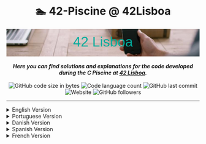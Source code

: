 <h1 align="center">
 🏊 42-Piscine @ 42Lisboa
</h1>

<img src="https://github.com/FilCa02/42-Piscine/blob/master/README_img/42_Lisboa.png" width="1000">

<p align="center">
 <b><i>Here you can find solutions and explanations for the code developed during the C Piscine at <a href="https://www.42lisboa.com">42 Lisboa</a>.</i></b>
 <br><br>
 <img alt="GitHub code size in bytes" src="https://img.shields.io/github/languages/code-size/FilCa02/42-Piscine?color=lightblue" />
	<img alt="Code language count" src="https://img.shields.io/github/languages/count/FilCa02/42-Piscine?color=yellow" />
	<img alt="GitHub last commit" src="https://img.shields.io/github/last-commit/FilCa02/42-Piscine?color=green" />
 <br>
 <img alt="Website" src="https://img.shields.io/website?style=for-the-badge&url=https%3A%2F%2Fgoogle.com">
 <img alt="GitHub followers" src="https://img.shields.io/github/followers/FilCa02?style=for-the-badge">
</p>

---

<!-- ENGLISH VERSION -->
<details>
<summary>English Version</summary>
 
<h3 align="center">
	<a href="#about-42">About 42</a>
	<span> · </span>
	<a href="#skills-developed-at-c-piscine">Skills</a>
	<span> · </span>
	<a href="#projects">Projects</a>
</h3> 
 
## About 42
```
 42 is a private, nonprofit and tuition-free computer programming school that proposes a new
 way of learning: no teachers, no books, students learning one from others (peer to peer learning),
 with a methodology that develops both computing and life skills.
 The "C Piscine" is a 26-day C programming bootcamp, and the last stage in the selection process
 for becoming a 42's student.
```
## Skills developed at C Piscine

### Hard-skills
	# C Language
		The primary language learned at the 42's Piscine is C: dealing with variables,
		pointers, memory allocation, macros, as well as creating functions and programs,
		including the use and creation of libraries and Makefiles.

	# Shell
		The first two days are dedicated to learning basic to intermediate
		shell commands to seamlessly navigate through the terminal.

	# Git
		All projects are submitted via a remote git repository, which demands students to
		be at ease with such a system.

### Soft-skills
	# Self-learning and proactiveness
		At 42, self-learning is at the core of its peer to peer learning methodology. There
		are no teachers; the learning process is based on googling, enquiring
		your classmates, and empirical knowledge, each student learning at their own pace.

	# Teamwork
		On weekends, a 48h team project called "Rush" is proposed: a 3-member group randomly
		chosen by the school's system must collaboratively develop a fully running application.
		The major challenge here is to equalize the different knowledge levels while finding a
		common work methodology that allows all team members to contribute to the project.

	# Time management and resiliency
		The "pisciners" are free to work whenever they want, which demands excellent
    	time management skills and resiliency for not "drowning" amid the massive load
    	of work demanded by the non-stop 26-day program.

## Projects

The table bellow shows all the projects present in the C Piscine.

 Project | PDF | Solutions | Grade | Level | Experience | Revised | Explanation
 |-	|- |- |- |- |- |- |-
| Shell00 | [Shell00.en.pdf](https://github.com/FilCa02/42-Piscine/tree/master/Shell/Shell00/Shell00.en.pdf) | [10 exercises](https://github.com/FilCa02/42-Piscine/tree/master/Shell/Shell00/) | 100% :heavy_check_mark: | # | # | Yes | No
| Shell01 | [Shell01.en.pdf](https://github.com/FilCa02/42-Piscine/tree/master/Shell/Shell00/Shell01.en.pdf) | [8 exercises](https://github.com/FilCa02/42-Piscine/tree/master/Shell/Shell01/) | 100% :heavy_check_mark: | # | # | Yes | No                  	|
| C00 | [C00.en.pdf](https://github.com/FilCa02/42-Piscine/tree/master/C/C00/C00.en.pdf) | [9 exercises](https://github.com/FilCa02/42-Piscine/tree/master/C/C00/) | 100% :heavy_check_mark: | # | # | Yes | No
| C01 | [C01.en.pdf](https://github.com/FilCa02/42-Piscine/tree/master/C/C01/C01.en.pdf) | [9 exercises](https://github.com/FilCa02/42-Piscine/tree/master/C/C01/) | 100% :heavy_check_mark: | # | # | Yes | No
| C02 | [C02.en.pdf](https://github.com/FilCa02/42-Piscine/tree/master/C/C02/C02.en.pdf) | [11 exercises](https://github.com/FilCa02/42-Piscine/tree/master/C/C02/) | 100% :heavy_check_mark: | # | # | Yes | No
| C03 | [C03.en.pdf](https://github.com/FilCa02/42-Piscine/tree/master/C/C03/C03.en.pdf) | [6 exercises](https://github.com/FilCa02/42-Piscine/tree/master/C/C03/) | 100% :heavy_check_mark: | # | # | Yes | No
| C04 | [C04.en.pdf](https://github.com/FilCa02/42-Piscine/tree/master/C/C04/C04.en.pdf) | [6 exercises](https://github.com/FilCa02/42-Piscine/tree/master/C/C04/) | 100% :heavy_check_mark: | # | # | Yes | No
| C05 | [C05.en.pdf](https://github.com/FilCa02/42-Piscine/tree/master/C/C05/C05.en.pdf) | [8 exercises](https://github.com/FilCa02/42-Piscine/tree/master/C/C05/) | 100% :heavy_check_mark: | # | # | Yes | No
| C06 | [C06.en.pdf](https://github.com/FilCa02/42-Piscine/tree/master/C/C06/C06.en.pdf) | [4 exercises](https://github.com/FilCa02/42-Piscine/tree/master/C/C06/) | 100% :heavy_check_mark: | # | # | Yes | No
| C07 | [C07.en.pdf](https://github.com/FilCa02/42-Piscine/tree/master/C/C07/C07.en.pdf) | [4 exercises](https://github.com/FilCa02/42-Piscine/tree/master/C/C07/) | 100% :heavy_check_mark: | # | # | Yes | No
| C08 | [C08.en.pdf](https://github.com/FilCa02/42-Piscine/tree/master/C/C08/C08.en.pdf) | [4 exercises](https://github.com/FilCa02/42-Piscine/tree/master/C/C08/) | 100% :heavy_check_mark: | # | # | Yes | No
| C09 | [C09.en.pdf](https://github.com/FilCa02/42-Piscine/tree/master/C/C09/C09.en.pdf) | [9 exercises](https://github.com/FilCa02/42-Piscine/tree/master/C/C09/) | 100% :heavy_check_mark: | # | # | Yes | No
| C10 | [C10.en.pdf](https://github.com/FilCa02/42-Piscine/tree/master/C/C10/C10.en.pdf) | [9 exercises](https://github.com/FilCa02/42-Piscine/tree/master/C/C10/) | 100% :heavy_check_mark: | # | # | Yes | No
| C11 | [C11.en.pdf](https://github.com/FilCa02/42-Piscine/tree/master/C/C11/C11.en.pdf) | [9 exercises](https://github.com/FilCa02/42-Piscine/tree/master/C/C11/) | 100% :heavy_check_mark: | # | # | Yes | No
| C12 | [C12.en.pdf](https://github.com/FilCa02/42-Piscine/tree/master/C/C12/C12.en.pdf) | [9 exercises](https://github.com/FilCa02/42-Piscine/tree/master/C/C12/) | 100% :heavy_check_mark: | # | # | Yes | No
| C13 | [C13.en.pdf](https://github.com/FilCa02/42-Piscine/tree/master/C/C13/C13.en.pdf) | [9 exercises](https://github.com/FilCa02/42-Piscine/tree/master/C/C13/) | 100% :heavy_check_mark: | # | # | Yes | No
| Rush00 | [Rush00.en.pdf](https://github.com/FilCa02/42-Piscine/tree/master/C/C06/C06.en.pdf) | [9 exercises](https://github.com/FilCa02/42-Piscine/tree/master/C/C06/) | 100% :heavy_check_mark: | # | # | Yes | No
| Rush01 | [Rush01.en.pdf](https://github.com/FilCa02/42-Piscine/tree/master/C/C06/C06.en.pdf) | [9 exercises](https://github.com/FilCa02/42-Piscine/tree/master/C/C06/) | 100% :heavy_check_mark: | # | # | Yes | No
| Rush02 | [Rush02.en.pdf](https://github.com/FilCa02/42-Piscine/tree/master/C/C06/C06.en.pdf) | [9 exercises](https://github.com/FilCa02/42-Piscine/tree/master/C/C06/) | 100% :heavy_check_mark: | # | # | Yes | No
| BSQ | [BSQ.en.pdf](https://github.com/FilCa02/42-Piscine/tree/master/C/C06/C06.en.pdf) | [9 exercises](https://github.com/FilCa02/42-Piscine/tree/master/C/C06/) | 100% :heavy_check_mark: | # | # | Yes | No

</details>

<!-- Portuguese VERSION -->
<details>
<summary>Portuguese Version</summary> 
 
<h3 align="center">
	<a href="#sobre">Sobre</a>
	<span> · </span>
	<a href="#skills-desenvolvidas-na-c-piscine">Skills</a>
	<span> · </span>
	<a href="#projetos">Projetos</a>
</h3> 

## Sobre
```
 42 é uma escola de programação privada, sem fins lucrativos e sem propinas que propõe uma nova forma 
 de aprender: sem professores, sem livros, estudantes
 aprender uns com os outros (Aprendizagem peer to peer),
 com uma metodologia que desenvolve tanto a computação como skills para a vida.
 A "C piscine" é um bootcamp de programação em C de 26 dias, e o último estágio no processo de seleção
 para ser um aluna da 42.
```
## Skills desenvolvidas na C Piscine

### Hard-skills
	# Linguagem C
		A principal lignuagem aprendida na Piscine é C: lidar com variáveis,
		ponteiros, allocação de memória, macros, assim como criar funções e programas,
		incluindo o uso e criação de bibliotecas e Makefiles.

	# Shell
		Os primeiros dois dias são dedicados a aprender comandos Shell básicos e intermediários
		para facilmente navegar pelo terminal.

	# Git
		Todos os projetos são submitidos através de um repositório git remoto, o que requere que os estudantes
		saibam trabalhar facilmente com esse sistema.

### Soft-skills
	# Auto-aprendizagem e proatividade
		Na 42, auto-aprendizagem é o núcleo da sua metodologia peer to peer.Não há
		professores; o processo de aprendizagem é baseado em pesquisa, perguntar
		aos teus colegas, e conhecimento empírico, cada estudante aprendenddo ao seu ritmo.

	# Trabalho em equipa
		Aos fins de semana, um projeto de equipa de 48h chamado "Rush" é proposto: grupo de 3 menbros selecionados 
		aleatoriament escolhidos pelo sistema da escola, devem colaborar para desenvolver uma aplicação em pleno 
		funcionamento. O maior desafio do projeto é equilibrar os diferentes níveis de conhecimento enquanto encontram 
		uma metodologia de trabalho comum que permita que todos os menbros contribuam para o projeto.

	# Gerenciamento de tempo e resiliência
		Os "pisciners" são livres para trabalhar quando quiserem, o que requere excelente
    	habilidades de gerenciamento de tempo e resiliência para não se "afogarem" no meio da imensa quantidade
    	de trabalho exigido pelo imparável programa de 26 dias.
 
## Projetos

A tabela abaixo mostra todos os projetos presentes na C Piscine.

 Projeto | PDF | Solução | Nota | Nível | Experiência | Revisto | Explicação
 |-	|- |- |- |- |- |- |-
| Shell00 | [Shell00.en.pdf](https://github.com/FilCa02/42-Piscine/tree/master/Shell/Shell00/Shell00.en.pdf) | [10 exercises](https://github.com/FilCa02/42-Piscine/tree/master/Shell/Shell00/) | 100% :heavy_check_mark: | # | # | Yes | No
| Shell01 | [Shell01.en.pdf](https://github.com/FilCa02/42-Piscine/tree/master/Shell/Shell00/Shell01.en.pdf) | [8 exercises](https://github.com/FilCa02/42-Piscine/tree/master/Shell/Shell01/) | 100% :heavy_check_mark: | # | # | Yes | No                  	|
| C00 | [C00.en.pdf](https://github.com/FilCa02/42-Piscine/tree/master/C/C00/C00.en.pdf) | [9 exercises](https://github.com/FilCa02/42-Piscine/tree/master/C/C00/) | 100% :heavy_check_mark: | # | # | Yes | No
| C01 | [C01.en.pdf](https://github.com/FilCa02/42-Piscine/tree/master/C/C01/C01.en.pdf) | [9 exercises](https://github.com/FilCa02/42-Piscine/tree/master/C/C01/) | 100% :heavy_check_mark: | # | # | Yes | No
| C02 | [C02.en.pdf](https://github.com/FilCa02/42-Piscine/tree/master/C/C02/C02.en.pdf) | [11 exercises](https://github.com/FilCa02/42-Piscine/tree/master/C/C02/) | 100% :heavy_check_mark: | # | # | Yes | No
| C03 | [C03.en.pdf](https://github.com/FilCa02/42-Piscine/tree/master/C/C03/C03.en.pdf) | [6 exercises](https://github.com/FilCa02/42-Piscine/tree/master/C/C03/) | 100% :heavy_check_mark: | # | # | Yes | No
| C04 | [C04.en.pdf](https://github.com/FilCa02/42-Piscine/tree/master/C/C04/C04.en.pdf) | [6 exercises](https://github.com/FilCa02/42-Piscine/tree/master/C/C04/) | 100% :heavy_check_mark: | # | # | Yes | No
| C05 | [C05.en.pdf](https://github.com/FilCa02/42-Piscine/tree/master/C/C05/C05.en.pdf) | [8 exercises](https://github.com/FilCa02/42-Piscine/tree/master/C/C05/) | 100% :heavy_check_mark: | # | # | Yes | No
| C06 | [C06.en.pdf](https://github.com/FilCa02/42-Piscine/tree/master/C/C06/C06.en.pdf) | [4 exercises](https://github.com/FilCa02/42-Piscine/tree/master/C/C06/) | 100% :heavy_check_mark: | # | # | Yes | No
| C07 | [C07.en.pdf](https://github.com/FilCa02/42-Piscine/tree/master/C/C07/C07.en.pdf) | [4 exercises](https://github.com/FilCa02/42-Piscine/tree/master/C/C07/) | 100% :heavy_check_mark: | # | # | Yes | No
| C08 | [C08.en.pdf](https://github.com/FilCa02/42-Piscine/tree/master/C/C08/C08.en.pdf) | [4 exercises](https://github.com/FilCa02/42-Piscine/tree/master/C/C08/) | 100% :heavy_check_mark: | # | # | Yes | No
| C09 | [C09.en.pdf](https://github.com/FilCa02/42-Piscine/tree/master/C/C09/C09.en.pdf) | [9 exercises](https://github.com/FilCa02/42-Piscine/tree/master/C/C09/) | 100% :heavy_check_mark: | # | # | Yes | No
| C10 | [C10.en.pdf](https://github.com/FilCa02/42-Piscine/tree/master/C/C10/C10.en.pdf) | [9 exercises](https://github.com/FilCa02/42-Piscine/tree/master/C/C10/) | 100% :heavy_check_mark: | # | # | Yes | No
| C11 | [C11.en.pdf](https://github.com/FilCa02/42-Piscine/tree/master/C/C11/C11.en.pdf) | [9 exercises](https://github.com/FilCa02/42-Piscine/tree/master/C/C11/) | 100% :heavy_check_mark: | # | # | Yes | No
| C12 | [C12.en.pdf](https://github.com/FilCa02/42-Piscine/tree/master/C/C12/C12.en.pdf) | [9 exercises](https://github.com/FilCa02/42-Piscine/tree/master/C/C12/) | 100% :heavy_check_mark: | # | # | Yes | No
| C13 | [C13.en.pdf](https://github.com/FilCa02/42-Piscine/tree/master/C/C13/C13.en.pdf) | [9 exercises](https://github.com/FilCa02/42-Piscine/tree/master/C/C13/) | 100% :heavy_check_mark: | # | # | Yes | No
| Rush00 | [Rush00.en.pdf](https://github.com/FilCa02/42-Piscine/tree/master/C/C06/C06.en.pdf) | [9 exercises](https://github.com/FilCa02/42-Piscine/tree/master/C/C06/) | 100% :heavy_check_mark: | # | # | Yes | No
| Rush01 | [Rush01.en.pdf](https://github.com/FilCa02/42-Piscine/tree/master/C/C06/C06.en.pdf) | [9 exercises](https://github.com/FilCa02/42-Piscine/tree/master/C/C06/) | 100% :heavy_check_mark: | # | # | Yes | No
| Rush02 | [Rush02.en.pdf](https://github.com/FilCa02/42-Piscine/tree/master/C/C06/C06.en.pdf) | [9 exercises](https://github.com/FilCa02/42-Piscine/tree/master/C/C06/) | 100% :heavy_check_mark: | # | # | Yes | No
| BSQ | [BSQ.en.pdf](https://github.com/FilCa02/42-Piscine/tree/master/C/C06/C06.en.pdf) | [9 exercises](https://github.com/FilCa02/42-Piscine/tree/master/C/C06/) | 100% :heavy_check_mark: | # | # | Yes | No

</details>

<!-- Danish VERSION -->
<details>
<summary>Danish Version</summary>
 
<h3 align="center">
	<a href="#about-42">About 42</a>
	<span> · </span>
	<a href="#skills-developed-at-c-piscine">Skills</a>
	<span> · </span>
	<a href="#projects">Projects</a>
</h3> 
 
## About 42

	42 is a private, nonprofit and tuition-free computer programming school that proposes a new
	way of learning: no teachers, no books, students learning one from others (peer to peer learning),
	with a methodology that develops both computing and life skills.
	The "C Piscine" is a 26-day C programming bootcamp, and the last stage in the selection process
	for becoming a 42's student.

## Skills developed at C Piscine

### Hard-skills
	# C Language
		The primary language learned at the 42's Piscine is C: dealing with variables,
		pointers, memory allocation, macros, as well as creating functions and programs,
		including the use and creation of libraries and Makefiles.

	# Shell
		The first two days are dedicated to learning basic to intermediate
		shell commands to seamlessly navigate through the terminal.

	# Git
		All projects are submitted via a remote git repository, which demands students to
		be at ease with such a system.

### Soft-skills
	# Self-learning and proactiveness
		At 42, self-learning is at the core of its peer to peer learning methodology. There
		are no teachers; the learning process is based on googling, enquiring
		your classmates, and empirical knowledge, each student learning at their own pace.

	# Teamwork
		On weekends, a 48h team project called "Rush" is proposed: a 3-member group randomly
		chosen by the school's system must collaboratively develop a fully running application.
		The major challenge here is to equalize the different knowledge levels while finding a
		common work methodology that allows all team members to contribute to the project.

	# Time management and resiliency
		The "pisciners" are free to work whenever they want, which demands excellent
    	time management skills and resiliency for not "drowning" amid the massive load
    	of work demanded by the non-stop 26-day program.

## Projects

The table below show the projects that I have carried out during my C Piscine in chronological order.

 Project | PDF | Solutions | Grade | Level | Experience | Revised | Explained
 |-	|- |- |- |- |- |- |-
| Shell00 | [Shell00.en.pdf](https://github.com/FilCa02/42-Piscine/tree/master/Shell/Shell00/Shell00.en.pdf) | [10 exercises](https://github.com/FilCa02/42-Piscine/tree/master/Shell/Shell00/) | 100% :heavy_check_mark: | # | # | Yes | No
| Shell01 | [Shell01.en.pdf](https://github.com/FilCa02/42-Piscine/tree/master/Shell/Shell00/Shell01.en.pdf) | [8 exercises](https://github.com/FilCa02/42-Piscine/tree/master/Shell/Shell01/) | 100% :heavy_check_mark: | # | # | Yes | No                  	|
| C00 | [C00.en.pdf](https://github.com/FilCa02/42-Piscine/tree/master/C/C00/C00.en.pdf) | [9 exercises](https://github.com/FilCa02/42-Piscine/tree/master/C/C00/) | 100% :heavy_check_mark: | # | # | Yes | No
| C01 | [C01.en.pdf](https://github.com/FilCa02/42-Piscine/tree/master/C/C01/C01.en.pdf) | [9 exercises](https://github.com/FilCa02/42-Piscine/tree/master/C/C01/) | 100% :heavy_check_mark: | # | # | Yes | No
| C02 | [C02.en.pdf](https://github.com/FilCa02/42-Piscine/tree/master/C/C02/C02.en.pdf) | [11 exercises](https://github.com/FilCa02/42-Piscine/tree/master/C/C02/) | 100% :heavy_check_mark: | # | # | Yes | No
| C03 | [C03.en.pdf](https://github.com/FilCa02/42-Piscine/tree/master/C/C03/C03.en.pdf) | [6 exercises](https://github.com/FilCa02/42-Piscine/tree/master/C/C03/) | 100% :heavy_check_mark: | # | # | Yes | No
| C04 | [C04.en.pdf](https://github.com/FilCa02/42-Piscine/tree/master/C/C04/C04.en.pdf) | [6 exercises](https://github.com/FilCa02/42-Piscine/tree/master/C/C04/) | 100% :heavy_check_mark: | # | # | Yes | No
| C05 | [C05.en.pdf](https://github.com/FilCa02/42-Piscine/tree/master/C/C05/C05.en.pdf) | [8 exercises](https://github.com/FilCa02/42-Piscine/tree/master/C/C05/) | 100% :heavy_check_mark: | # | # | Yes | No
| C06 | [C06.en.pdf](https://github.com/FilCa02/42-Piscine/tree/master/C/C06/C06.en.pdf) | [4 exercises](https://github.com/FilCa02/42-Piscine/tree/master/C/C06/) | 100% :heavy_check_mark: | # | # | Yes | No
| C07 | [C07.en.pdf](https://github.com/FilCa02/42-Piscine/tree/master/C/C07/C07.en.pdf) | [4 exercises](https://github.com/FilCa02/42-Piscine/tree/master/C/C07/) | 100% :heavy_check_mark: | # | # | Yes | No
| C08 | [C08.en.pdf](https://github.com/FilCa02/42-Piscine/tree/master/C/C08/C08.en.pdf) | [4 exercises](https://github.com/FilCa02/42-Piscine/tree/master/C/C08/) | 100% :heavy_check_mark: | # | # | Yes | No
| C09 | [C09.en.pdf](https://github.com/FilCa02/42-Piscine/tree/master/C/C09/C09.en.pdf) | [9 exercises](https://github.com/FilCa02/42-Piscine/tree/master/C/C09/) | 100% :heavy_check_mark: | # | # | Yes | No
| C10 | [C10.en.pdf](https://github.com/FilCa02/42-Piscine/tree/master/C/C10/C10.en.pdf) | [9 exercises](https://github.com/FilCa02/42-Piscine/tree/master/C/C10/) | 100% :heavy_check_mark: | # | # | Yes | No
| C11 | [C11.en.pdf](https://github.com/FilCa02/42-Piscine/tree/master/C/C11/C11.en.pdf) | [9 exercises](https://github.com/FilCa02/42-Piscine/tree/master/C/C11/) | 100% :heavy_check_mark: | # | # | Yes | No
| C12 | [C12.en.pdf](https://github.com/FilCa02/42-Piscine/tree/master/C/C12/C12.en.pdf) | [9 exercises](https://github.com/FilCa02/42-Piscine/tree/master/C/C12/) | 100% :heavy_check_mark: | # | # | Yes | No
| C13 | [C13.en.pdf](https://github.com/FilCa02/42-Piscine/tree/master/C/C13/C13.en.pdf) | [9 exercises](https://github.com/FilCa02/42-Piscine/tree/master/C/C13/) | 100% :heavy_check_mark: | # | # | Yes | No
| Rush00 | [Rush00.en.pdf](https://github.com/FilCa02/42-Piscine/tree/master/C/C06/C06.en.pdf) | [9 exercises](https://github.com/FilCa02/42-Piscine/tree/master/C/C06/) | 100% :heavy_check_mark: | # | # | Yes | No
| Rush01 | [Rush01.en.pdf](https://github.com/FilCa02/42-Piscine/tree/master/C/C06/C06.en.pdf) | [9 exercises](https://github.com/FilCa02/42-Piscine/tree/master/C/C06/) | 100% :heavy_check_mark: | # | # | Yes | No
| Rush02 | [Rush02.en.pdf](https://github.com/FilCa02/42-Piscine/tree/master/C/C06/C06.en.pdf) | [9 exercises](https://github.com/FilCa02/42-Piscine/tree/master/C/C06/) | 100% :heavy_check_mark: | # | # | Yes | No
| BSQ | [BSQ.en.pdf](https://github.com/FilCa02/42-Piscine/tree/master/C/C06/C06.en.pdf) | [9 exercises](https://github.com/FilCa02/42-Piscine/tree/master/C/C06/) | 100% :heavy_check_mark: | # | # | Yes | No

</details>

<!-- Spanish VERSION -->
<details>
<summary>Spanish Version</summary>
 
<h3 align="center">
	<a href="#about-42">About 42</a>
	<span> · </span>
	<a href="#skills-developed-at-c-piscine">Skills</a>
	<span> · </span>
	<a href="#projects">Projects</a>
</h3> 
 
## About 42

	42 is a private, nonprofit and tuition-free computer programming school that proposes a new
	way of learning: no teachers, no books, students learning one from others (peer to peer learning),
	with a methodology that develops both computing and life skills.
	The "C Piscine" is a 26-day C programming bootcamp, and the last stage in the selection process
	for becoming a 42's student.

## Skills developed at C Piscine

### Hard-skills
	# C Language
		The primary language learned at the 42's Piscine is C: dealing with variables,
		pointers, memory allocation, macros, as well as creating functions and programs,
		including the use and creation of libraries and Makefiles.

	# Shell
		The first two days are dedicated to learning basic to intermediate
		shell commands to seamlessly navigate through the terminal.

	# Git
		All projects are submitted via a remote git repository, which demands students to
		be at ease with such a system.

### Soft-skills
	# Self-learning and proactiveness
		At 42, self-learning is at the core of its peer to peer learning methodology. There
		are no teachers; the learning process is based on googling, enquiring
		your classmates, and empirical knowledge, each student learning at their own pace.

	# Teamwork
		On weekends, a 48h team project called "Rush" is proposed: a 3-member group randomly
		chosen by the school's system must collaboratively develop a fully running application.
		The major challenge here is to equalize the different knowledge levels while finding a
		common work methodology that allows all team members to contribute to the project.

	# Time management and resiliency
		The "pisciners" are free to work whenever they want, which demands excellent
    	time management skills and resiliency for not "drowning" amid the massive load
    	of work demanded by the non-stop 26-day program.

## Projects

The table below show the projects that I have carried out during my C Piscine in chronological order.

 Project | PDF | Solutions | Grade | Level | Experience | Revised | Explained
 |-	|- |- |- |- |- |- |-
| Shell00 | [Shell00.en.pdf](https://github.com/FilCa02/42-Piscine/tree/master/Shell/Shell00/Shell00.en.pdf) | [10 exercises](https://github.com/FilCa02/42-Piscine/tree/master/Shell/Shell00/) | 100% :heavy_check_mark: | # | # | Yes | No
| Shell01 | [Shell01.en.pdf](https://github.com/FilCa02/42-Piscine/tree/master/Shell/Shell00/Shell01.en.pdf) | [8 exercises](https://github.com/FilCa02/42-Piscine/tree/master/Shell/Shell01/) | 100% :heavy_check_mark: | # | # | Yes | No                  	|
| C00 | [C00.en.pdf](https://github.com/FilCa02/42-Piscine/tree/master/C/C00/C00.en.pdf) | [9 exercises](https://github.com/FilCa02/42-Piscine/tree/master/C/C00/) | 100% :heavy_check_mark: | # | # | Yes | No
| C01 | [C01.en.pdf](https://github.com/FilCa02/42-Piscine/tree/master/C/C01/C01.en.pdf) | [9 exercises](https://github.com/FilCa02/42-Piscine/tree/master/C/C01/) | 100% :heavy_check_mark: | # | # | Yes | No
| C02 | [C02.en.pdf](https://github.com/FilCa02/42-Piscine/tree/master/C/C02/C02.en.pdf) | [11 exercises](https://github.com/FilCa02/42-Piscine/tree/master/C/C02/) | 100% :heavy_check_mark: | # | # | Yes | No
| C03 | [C03.en.pdf](https://github.com/FilCa02/42-Piscine/tree/master/C/C03/C03.en.pdf) | [6 exercises](https://github.com/FilCa02/42-Piscine/tree/master/C/C03/) | 100% :heavy_check_mark: | # | # | Yes | No
| C04 | [C04.en.pdf](https://github.com/FilCa02/42-Piscine/tree/master/C/C04/C04.en.pdf) | [6 exercises](https://github.com/FilCa02/42-Piscine/tree/master/C/C04/) | 100% :heavy_check_mark: | # | # | Yes | No
| C05 | [C05.en.pdf](https://github.com/FilCa02/42-Piscine/tree/master/C/C05/C05.en.pdf) | [8 exercises](https://github.com/FilCa02/42-Piscine/tree/master/C/C05/) | 100% :heavy_check_mark: | # | # | Yes | No
| C06 | [C06.en.pdf](https://github.com/FilCa02/42-Piscine/tree/master/C/C06/C06.en.pdf) | [4 exercises](https://github.com/FilCa02/42-Piscine/tree/master/C/C06/) | 100% :heavy_check_mark: | # | # | Yes | No
| C07 | [C07.en.pdf](https://github.com/FilCa02/42-Piscine/tree/master/C/C07/C07.en.pdf) | [4 exercises](https://github.com/FilCa02/42-Piscine/tree/master/C/C07/) | 100% :heavy_check_mark: | # | # | Yes | No
| C08 | [C08.en.pdf](https://github.com/FilCa02/42-Piscine/tree/master/C/C08/C08.en.pdf) | [4 exercises](https://github.com/FilCa02/42-Piscine/tree/master/C/C08/) | 100% :heavy_check_mark: | # | # | Yes | No
| C09 | [C09.en.pdf](https://github.com/FilCa02/42-Piscine/tree/master/C/C09/C09.en.pdf) | [9 exercises](https://github.com/FilCa02/42-Piscine/tree/master/C/C09/) | 100% :heavy_check_mark: | # | # | Yes | No
| C10 | [C10.en.pdf](https://github.com/FilCa02/42-Piscine/tree/master/C/C10/C10.en.pdf) | [9 exercises](https://github.com/FilCa02/42-Piscine/tree/master/C/C10/) | 100% :heavy_check_mark: | # | # | Yes | No
| C11 | [C11.en.pdf](https://github.com/FilCa02/42-Piscine/tree/master/C/C11/C11.en.pdf) | [9 exercises](https://github.com/FilCa02/42-Piscine/tree/master/C/C11/) | 100% :heavy_check_mark: | # | # | Yes | No
| C12 | [C12.en.pdf](https://github.com/FilCa02/42-Piscine/tree/master/C/C12/C12.en.pdf) | [9 exercises](https://github.com/FilCa02/42-Piscine/tree/master/C/C12/) | 100% :heavy_check_mark: | # | # | Yes | No
| C13 | [C13.en.pdf](https://github.com/FilCa02/42-Piscine/tree/master/C/C13/C13.en.pdf) | [9 exercises](https://github.com/FilCa02/42-Piscine/tree/master/C/C13/) | 100% :heavy_check_mark: | # | # | Yes | No
| Rush00 | [Rush00.en.pdf](https://github.com/FilCa02/42-Piscine/tree/master/C/C06/C06.en.pdf) | [9 exercises](https://github.com/FilCa02/42-Piscine/tree/master/C/C06/) | 100% :heavy_check_mark: | # | # | Yes | No
| Rush01 | [Rush01.en.pdf](https://github.com/FilCa02/42-Piscine/tree/master/C/C06/C06.en.pdf) | [9 exercises](https://github.com/FilCa02/42-Piscine/tree/master/C/C06/) | 100% :heavy_check_mark: | # | # | Yes | No
| Rush02 | [Rush02.en.pdf](https://github.com/FilCa02/42-Piscine/tree/master/C/C06/C06.en.pdf) | [9 exercises](https://github.com/FilCa02/42-Piscine/tree/master/C/C06/) | 100% :heavy_check_mark: | # | # | Yes | No
| BSQ | [BSQ.en.pdf](https://github.com/FilCa02/42-Piscine/tree/master/C/C06/C06.en.pdf) | [9 exercises](https://github.com/FilCa02/42-Piscine/tree/master/C/C06/) | 100% :heavy_check_mark: | # | # | Yes | No

</details>

<!-- French VERSION -->
<details>
<summary>French Version</summary>
 
<h3 align="center">
	<a href="#about-42">About 42</a>
	<span> · </span>
	<a href="#skills-developed-at-c-piscine">Skills</a>
	<span> · </span>
	<a href="#projects">Projects</a>
</h3> 
 
## About 42

	42 is a private, nonprofit and tuition-free computer programming school that proposes a new
	way of learning: no teachers, no books, students learning one from others (peer to peer learning),
	with a methodology that develops both computing and life skills.
	The "C Piscine" is a 26-day C programming bootcamp, and the last stage in the selection process
	for becoming a 42's student.

## Skills developed at C Piscine

### Hard-skills
	# C Language
		The primary language learned at the 42's Piscine is C: dealing with variables,
		pointers, memory allocation, macros, as well as creating functions and programs,
		including the use and creation of libraries and Makefiles.

	# Shell
		The first two days are dedicated to learning basic to intermediate
		shell commands to seamlessly navigate through the terminal.

	# Git
		All projects are submitted via a remote git repository, which demands students to
		be at ease with such a system.

### Soft-skills
	# Self-learning and proactiveness
		At 42, self-learning is at the core of its peer to peer learning methodology. There
		are no teachers; the learning process is based on googling, enquiring
		your classmates, and empirical knowledge, each student learning at their own pace.

	# Teamwork
		On weekends, a 48h team project called "Rush" is proposed: a 3-member group randomly
		chosen by the school's system must collaboratively develop a fully running application.
		The major challenge here is to equalize the different knowledge levels while finding a
		common work methodology that allows all team members to contribute to the project.

	# Time management and resiliency
		The "pisciners" are free to work whenever they want, which demands excellent
    	time management skills and resiliency for not "drowning" amid the massive load
    	of work demanded by the non-stop 26-day program.

## Projects

The table below show the projects that I have carried out during my C Piscine in chronological order.

 Project | PDF | Solutions | Grade | Level | Experience | Revised | Explained
 |-	|- |- |- |- |- |- |-
| Shell00 | [Shell00.en.pdf](https://github.com/FilCa02/42-Piscine/tree/master/Shell/Shell00/Shell00.en.pdf) | [10 exercises](https://github.com/FilCa02/42-Piscine/tree/master/Shell/Shell00/) | 100% :heavy_check_mark: | # | # | Yes | No
| Shell01 | [Shell01.en.pdf](https://github.com/FilCa02/42-Piscine/tree/master/Shell/Shell00/Shell01.en.pdf) | [8 exercises](https://github.com/FilCa02/42-Piscine/tree/master/Shell/Shell01/) | 100% :heavy_check_mark: | # | # | Yes | No                  	|
| C00 | [C00.en.pdf](https://github.com/FilCa02/42-Piscine/tree/master/C/C00/C00.en.pdf) | [9 exercises](https://github.com/FilCa02/42-Piscine/tree/master/C/C00/) | 100% :heavy_check_mark: | # | # | Yes | No
| C01 | [C01.en.pdf](https://github.com/FilCa02/42-Piscine/tree/master/C/C01/C01.en.pdf) | [9 exercises](https://github.com/FilCa02/42-Piscine/tree/master/C/C01/) | 100% :heavy_check_mark: | # | # | Yes | No
| C02 | [C02.en.pdf](https://github.com/FilCa02/42-Piscine/tree/master/C/C02/C02.en.pdf) | [11 exercises](https://github.com/FilCa02/42-Piscine/tree/master/C/C02/) | 100% :heavy_check_mark: | # | # | Yes | No
| C03 | [C03.en.pdf](https://github.com/FilCa02/42-Piscine/tree/master/C/C03/C03.en.pdf) | [6 exercises](https://github.com/FilCa02/42-Piscine/tree/master/C/C03/) | 100% :heavy_check_mark: | # | # | Yes | No
| C04 | [C04.en.pdf](https://github.com/FilCa02/42-Piscine/tree/master/C/C04/C04.en.pdf) | [6 exercises](https://github.com/FilCa02/42-Piscine/tree/master/C/C04/) | 100% :heavy_check_mark: | # | # | Yes | No
| C05 | [C05.en.pdf](https://github.com/FilCa02/42-Piscine/tree/master/C/C05/C05.en.pdf) | [8 exercises](https://github.com/FilCa02/42-Piscine/tree/master/C/C05/) | 100% :heavy_check_mark: | # | # | Yes | No
| C06 | [C06.en.pdf](https://github.com/FilCa02/42-Piscine/tree/master/C/C06/C06.en.pdf) | [4 exercises](https://github.com/FilCa02/42-Piscine/tree/master/C/C06/) | 100% :heavy_check_mark: | # | # | Yes | No
| C07 | [C07.en.pdf](https://github.com/FilCa02/42-Piscine/tree/master/C/C07/C07.en.pdf) | [4 exercises](https://github.com/FilCa02/42-Piscine/tree/master/C/C07/) | 100% :heavy_check_mark: | # | # | Yes | No
| C08 | [C08.en.pdf](https://github.com/FilCa02/42-Piscine/tree/master/C/C08/C08.en.pdf) | [4 exercises](https://github.com/FilCa02/42-Piscine/tree/master/C/C08/) | 100% :heavy_check_mark: | # | # | Yes | No
| C09 | [C09.en.pdf](https://github.com/FilCa02/42-Piscine/tree/master/C/C09/C09.en.pdf) | [9 exercises](https://github.com/FilCa02/42-Piscine/tree/master/C/C09/) | 100% :heavy_check_mark: | # | # | Yes | No
| C10 | [C10.en.pdf](https://github.com/FilCa02/42-Piscine/tree/master/C/C10/C10.en.pdf) | [9 exercises](https://github.com/FilCa02/42-Piscine/tree/master/C/C10/) | 100% :heavy_check_mark: | # | # | Yes | No
| C11 | [C11.en.pdf](https://github.com/FilCa02/42-Piscine/tree/master/C/C11/C11.en.pdf) | [9 exercises](https://github.com/FilCa02/42-Piscine/tree/master/C/C11/) | 100% :heavy_check_mark: | # | # | Yes | No
| C12 | [C12.en.pdf](https://github.com/FilCa02/42-Piscine/tree/master/C/C12/C12.en.pdf) | [9 exercises](https://github.com/FilCa02/42-Piscine/tree/master/C/C12/) | 100% :heavy_check_mark: | # | # | Yes | No
| C13 | [C13.en.pdf](https://github.com/FilCa02/42-Piscine/tree/master/C/C13/C13.en.pdf) | [9 exercises](https://github.com/FilCa02/42-Piscine/tree/master/C/C13/) | 100% :heavy_check_mark: | # | # | Yes | No
| Rush00 | [Rush00.en.pdf](https://github.com/FilCa02/42-Piscine/tree/master/C/C06/C06.en.pdf) | [9 exercises](https://github.com/FilCa02/42-Piscine/tree/master/C/C06/) | 100% :heavy_check_mark: | # | # | Yes | No
| Rush01 | [Rush01.en.pdf](https://github.com/FilCa02/42-Piscine/tree/master/C/C06/C06.en.pdf) | [9 exercises](https://github.com/FilCa02/42-Piscine/tree/master/C/C06/) | 100% :heavy_check_mark: | # | # | Yes | No
| Rush02 | [Rush02.en.pdf](https://github.com/FilCa02/42-Piscine/tree/master/C/C06/C06.en.pdf) | [9 exercises](https://github.com/FilCa02/42-Piscine/tree/master/C/C06/) | 100% :heavy_check_mark: | # | # | Yes | No
| BSQ | [BSQ.en.pdf](https://github.com/FilCa02/42-Piscine/tree/master/C/C06/C06.en.pdf) | [9 exercises](https://github.com/FilCa02/42-Piscine/tree/master/C/C06/) | 100% :heavy_check_mark: | # | # | Yes | No

</details>
